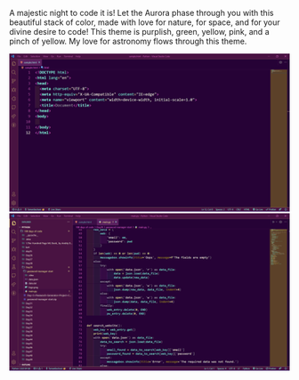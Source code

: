 A majestic night to code it is! Let the Aurora phase through you with this beautiful stack of color, made with love for nature, for space, and for your divine desire to code! This theme is purplish, green, yellow, pink, and a pinch of yellow. My love for astronomy flows through this theme. 

![](2022-02-10-21-26-01.png)
![](2022-02-10-21-26-58.png)
